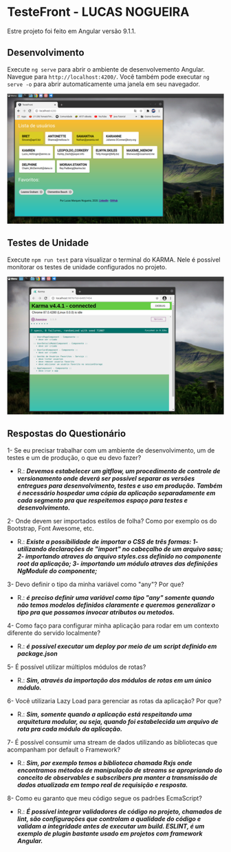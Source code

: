 # TesteFront - LUCAS NOGUEIRA 

Estre projeto foi feito em Angular versão 9.1.1.

## Desenvolvimento

Execute `ng serve` para abrir o ambiente de desenvolvemento Angular. Navegue para `http://localhost:4200/`. Você também pode executar `ng serve -o` para abrir automaticamente uma janela em seu navegador.

![imagem](evidencias/tela-principal.png)

## Testes de Unidade

Execute `npm run test` para visualizar o terminal do KARMA. Nele é possível monitorar os testes de unidade configurados no projeto.

![imagem](evidencias/tela-karma.png)

## Respostas do Questionário

  1- Se eu precisar trabalhar com um ambiente de desenvolvimento, um de testes e um
  de produção, o que eu devo fazer?
   - R.: ***Devemos estabelecer um gitflow, um procedimento de controle de versionamento onde deverá ser possível separar as versões entregues para desenvolvimento, testes e uso em produção. Também é necessário hospedar uma cópia da aplicação separadamente em cada segmento pra que respeitemos espaço para testes e desenvolvimento.*** 

2- Onde devem ser importados estilos de folha? Como por exemplo os do Bootstrap,
  Font Awesome, etc.
   - R.: ***Existe a possibilidade de importar o CSS de três formas: 
        1- utilizando declarações de "import" no cabeçalho de um arquivo sass;
        2- importando atraves do arquivo styles.css definido no componente root da aplicação;
        3- importando um módulo atraves das definições NgModule do componente;***  

3- Devo definir o tipo da minha variável como "any"? Por que?
   - R.: ***é preciso definir uma variável como tipo "any" somente quando não temos modelos 
        definidos claramente e queremos generalizar o tipo pra que possamos invocar atributos ou metodos.***

4- Como faço para configurar minha aplicação para rodar em um contexto diferente do
  servido localmente?
   - R.: ***é possivel executar um deploy por meio de um script definido em package.json***
    
5- É possível utilizar múltiplos módulos de rotas?
   - R.: ***Sim, através da importação dos módulos de rotas em um único módulo.***

6- Você utilizaria Lazy Load para gerenciar as rotas da aplicação? Por que?
   - R.: ***Sim, somente quando a aplicação está respeitando uma arquitetura modular, ou seja, 
    quando foi estabelecida um arquivo de rota pra cada módulo da aplicação.***

7- É possível consumir uma stream de dados utilizando as bibliotecas que
  acompanham por default o Framework?
   - R.: ***Sim, por exemplo temos a biblioteca chamada Rxjs onde encontramos métodos de manipulação de streams se apropriando do conceito de observables e subscribers pra manter a transmissão de dados atualizada em tempo real de requisição e resposta.***

8- Como eu garanto que meu código segue os padrões EcmaScript?
   - R.: ***É possível integrar validadores de código no projeto, chamados de lint, são configurações que controlam a qualidade do código e validam a integridade antes de executar um build. ESLINT, é um exemplo de plugin bastante usado em projetos com framework Angular.***